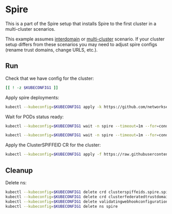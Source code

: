 # Spire

This is a part of the Spire setup that installs Spire to the first cluster in a multi-cluster scenarios.

This example assumes [interdomain](../../interdomain/) or [multi-cluster](../../multicluster/) scenario.
If your cluster setup differs from these scenarios you may need to adjust spire configs (rename trust domains, change URLS, etc.).

## Run

Check that we have config for the cluster:
```bash
[[ ! -z $KUBECONFIG1 ]]
```

Apply spire deployments:
```bash
kubectl --kubeconfig=$KUBECONFIG1 apply -k https://github.com/networkservicemesh/deployments-k8s/examples/spire/cluster1?ref=e126dfc088fd2fe41890d54cf487e8e15255f0ca
```

Wait for PODs status ready:
```bash
kubectl --kubeconfig=$KUBECONFIG1 wait -n spire --timeout=1m --for=condition=ready pod -l app=spire-server
```
```bash
kubectl --kubeconfig=$KUBECONFIG1 wait -n spire --timeout=1m --for=condition=ready pod -l app=spire-agent
```

Apply the ClusterSPIFFEID CR for the cluster:
```bash
kubectl --kubeconfig=$KUBECONFIG1 apply -f https://raw.githubusercontent.com/networkservicemesh/deployments-k8s/e126dfc088fd2fe41890d54cf487e8e15255f0ca/examples/spire/cluster1/clusterspiffeid-template.yaml
```

## Cleanup

Delete ns:
```bash
kubectl --kubeconfig=$KUBECONFIG1 delete crd clusterspiffeids.spire.spiffe.io
kubectl --kubeconfig=$KUBECONFIG1 delete crd clusterfederatedtrustdomains.spire.spiffe.io
kubectl --kubeconfig=$KUBECONFIG1 delete validatingwebhookconfiguration.admissionregistration.k8s.io/spire-controller-manager-webhook
kubectl --kubeconfig=$KUBECONFIG1 delete ns spire
```
